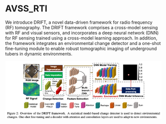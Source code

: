 # AVSS_RTI

We introduce DRIFT, a novel data-driven framework for radio frequency (RF) tomography. The DRIFT framework comprises a cross-model sensing with RF and visual sensors, and incorporates a deep neural network (DNN) for RF sensing trained using a cross-model learning approach. In addition, the framework integrates an environmental change detector and a one-shot fine-tuning module to enable robust tomographic imaging of underground tubers in dynamic environments. 

![The RTS framework.](Images/architecture.png)
